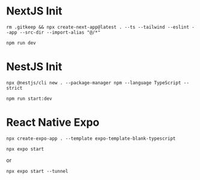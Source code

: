 # NextJS Init
```
rm .gitkeep && npx create-next-app@latest . --ts --tailwind --eslint --app --src-dir --import-alias "@/*"
```

```
npm run dev
```

# NestJS Init
```
npx @nestjs/cli new . --package-manager npm --language TypeScript --strict
```
```
npm run start:dev
```

# React Native Expo

```
npx create-expo-app . --template expo-template-blank-typescript
```
```
npx expo start
```
or
```
npx expo start --tunnel
```